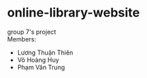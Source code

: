 # online-library-website
group 7's project <br>
Members:
- Lương Thuận Thiên
- Võ Hoàng Huy
- Phạm Văn Trung
